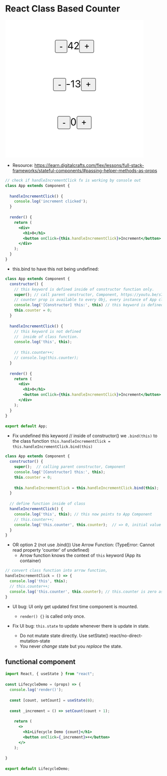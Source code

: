 # React Class Based Counter

![counter-class-based](./src/asset/counter-class.png)

- Resource: https://learn.digitalcrafts.com/flex/lessons/full-stack-frameworks/stateful-components/#passing-helper-methods-as-props

```jsx
// check if handleIncrementClick fx is working by console out
class App extends Component {

  handleIncrementClick() {
    console.log('increment clicked');
  }

  render() {
    return (
      <div>
        <h1>0</h1>
        <button onClick={this.handleIncrementClick}>Increment</button>
      </div>
    );
  }
}
```

- this.bind to have this not being undefined:

```jsx
class App extends Component {
  constructor() {
    // this keyword is defined inside of constructor function only.
    super(); // call parent constructor, Component, https://youtu.be/s7UzFzD4zZI?t=275
    // counter prop is available to every Obj, every instance of App class
    console.log('[Constructor] this:', this) // this keyword is defined points at APP component.
    this.counter = 0;
  }

  handleIncrementClick() {
    // this keyword is not defined
    //  inside of class function.
    console.log('this', this); 
 
    // this.counter++;
    // console.log(this.counter);
  }

  render() {
    return (
      <div>
        <h1>0</h1>
        <button onClick={this.handleIncrementClick}>Increment</button>
      </div>
    );
  }
}

export default App;
```

- Fix undefined this keyword
// inside of constructor() we `.bind(this)` to the class function
`this.handleIncrementClick = this.handleIncrementClick.bind(this)`

```jsx
class App extends Component {
  constructor() {
    super();  // calling parent constructor, Component
    console.log('[Constructor] this:', this);
    this.counter = 0;

    this.handleIncrementClick = this.handleIncrementClick.bind(this);
  }

  // define function inside of class
  handleIncrementClick() {
    console.log('this', this); // this now points to App Component
    // this.counter++;
    console.log('this.counter', this.counter);  // => 0, initial value defined in constructor
  }
}

```

* OR option 2 (not use .bind()) Use Arrow Function: (TypeError: Cannot read property 'counter' of undefined)
  - Arrow function knows the context of `this` keyword (App its container)

```jsx
// convert class function into arrow function, 
handleIncrementClick = () => {
  console.log('this', this);
  // this.counter++;
  console.log('this.counter', this.counter); // this.counter is zero as initial value is defined inside of constructor
}

```

- UI bug:  UI only get updated first time component is mounted.
    * `render() {}` is called only once. 

- Fix UI bug: `this.state` to update whenever there is update in state.
  * Do not mutate state directly. Use setState()  react/no-direct-mutation-state
  * You never *change* state but you *replace* the state.

## functional component

```jsx
import React, { useState } from "react";

const LifecycleDemo = (props) => {
  console.log('render()');

  const [count, setCount] = useState(0);

  const _increment = () => setCount(count + 1);

    return (
      <>
        <h1>Lifecycle Demo {count}</h1>
        <button onClick={_increment}>+</button>
      </>
    );

}

export default LifecycleDemo;
```